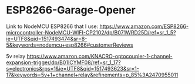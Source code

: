 # ESP8266-Garage-Opener

Link to NodeMCU ESP8266 that I use:
https://www.amazon.com/ESP8266-microcontroller-NodeMCU-WIFI-CP2102/dp/B071WRD25D/ref=sr_1_5?ie=UTF8&qid=1517493474&sr=8-5&keywords=nodemcu+esp8266#customerReviews

5v relay
https://www.amazon.com/KNACRO-optocoupler-1-channel-expansion-trigger/dp/B01ICYMF08/ref=sr_1_17?s=electronics&rps=1&ie=UTF8&qid=1517493623&sr=1-17&keywords=5v+1+channel+relay&refinements=p_85%3A2470955011
